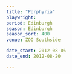 ```yaml
---
title: "Porphyria"
playwright: 
period: Edinburgh
season: Edinburgh
season_sort: 400
venue: ZOO Southside

date_start: 2012-08-06
date_end: 2012-08-20

---
```

